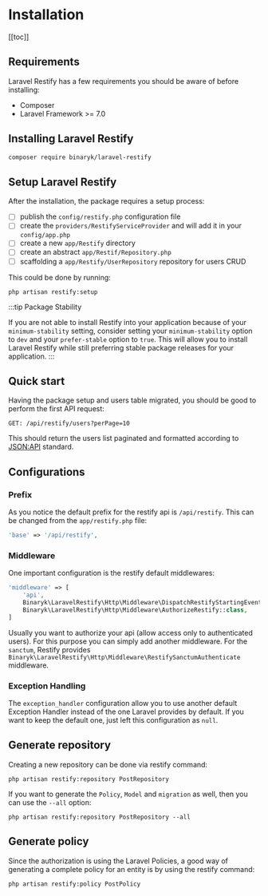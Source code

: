 # Installation

[[toc]]

## Requirements

Laravel Restify has a few requirements you should be aware of before installing:

- Composer
- Laravel Framework >= 7.0

## Installing Laravel Restify

```bash
composer require binaryk/laravel-restify
```

## Setup Laravel Restify
After the installation, the package requires a setup process: 

- [ ] publish the `config/restify.php` configuration file
- [ ] create the `providers/RestifyServiceProvider` and will add it in your `config/app.php` 
- [ ] create a new `app/Restify` directory
- [ ] create an abstract `app/Restif/Repository.php`
- [ ] scaffolding a `app/Restify/UserRepository` repository for users CRUD

This could be done by running:

```shell script
php artisan restify:setup
```

:::tip Package Stability

If you are not able to install Restify into your application because of your `minimum-stability` setting,
 consider setting your `minimum-stability` option to `dev` and your `prefer-stable` option to `true`. 
 This will allow you to install Laravel Restify while still preferring stable package 
 releases for your application.
:::

## Quick start

Having the package setup and users table migrated, you should be good to perform the first API request:

```http request
GET: /api/restify/users?perPage=10
```

This should return the users list paginated and formatted according to [JSON:API](https://jsonapi.org/format/) standard.

## Configurations

### Prefix

As you notice the default prefix for the restify api is `/api/restify`. This can be changed from the `app/restify.php` file:

```php
'base' => '/api/restify',
```

### Middleware

One important configuration is the restify default middlewares: 

```php
'middleware' => [
    'api',
    Binaryk\LaravelRestify\Http\Middleware\DispatchRestifyStartingEvent::class,
    Binaryk\LaravelRestify\Http\Middleware\AuthorizeRestify::class,
]
```

Usually you want to authorize your api (allow access only to authenticated users). For this purpose you can simply add another middleware. For the `sanctum`, Restify provides `Binaryk\LaravelRestify\Http\Middleware\RestifySanctumAuthenticate` middleware.

### Exception Handling

The `exception_handler` configuration allow you to use another default Exception Handler instead of the one Laravel provides by default. If you want to keep the default one, just left this configuration as `null`.

## Generate repository

Creating a new repository can be done via restify command: 

```shell script
php artisan restify:repository PostRepository
```

If you want to generate the `Policy`, `Model` and `migration` as well, then you can use the `--all` option:

```shell script
php artisan restify:repository PostRepository --all
```
## Generate policy 

Since the authorization is using the Laravel Policies, a good way of generating a complete policy for an entity is by using the restify command:

```shell script
php artisan restify:policy PostPolicy
```

